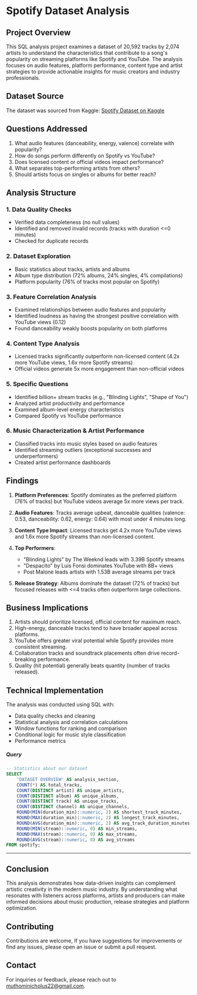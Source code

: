 # Spotify Dataset Analysis

## Project Overview

This SQL analysis project examines a dataset of 20,592 tracks by 2,074 artists to understand the characteristics that contribute to a song's popularity on streaming platforms like Spotify and YouTube. The analysis focuses on audio features, platform performance, content type and artist strategies to provide actionable insights for music creators and industry professionals.

## Dataset Source

The dataset was sourced from Kaggle: [Spotify Dataset on Kaggle](https://www.kaggle.com/datasets/sanjanchaudhari/spotify-dataset)

## Questions Addressed

1. What audio features (danceability, energy, valence) correlate with popularity?
2. How do songs perform differently on Spotify vs YouTube?
3. Does licensed content or official videos impact performance?
4. What separates top-performing artists from others?
5. Should artists focus on singles or albums for better reach?

## Analysis Structure

### 1. Data Quality Checks
- Verified data completeness (no null values)
- Identified and removed invalid records (tracks with duration <=0 minutes)
- Checked for duplicate records

### 2. Dataset Exploration
- Basic statistics about tracks, artists and albums
- Album type distribution (72% albums, 24% singles, 4% compilations)
- Platform popularity (76% of tracks most popular on Spotify)

### 3. Feature Correlation Analysis
- Examined relationships between audio features and popularity
- Identified loudness as having the strongest positive correlation with YouTube views (0.12)
- Found danceability weakly boosts popularity on both platforms

### 4. Content Type Analysis
- Licensed tracks significantly outperform non-licensed content (4.2x more YouTube views, 1.6x more Spotify streams)
- Official videos generate 5x more engagement than non-official videos

### 5. Specific Questions
- Identified billion+ stream tracks (e.g., "Blinding Lights", "Shape of You")
- Analyzed artist productivity and performance
- Examined album-level energy characteristics
- Compared Spotify vs YouTube performance

### 6. Music Characterization & Artist Performance
- Classified tracks into music styles based on audio features
- Identified streaming outliers (exceptional successes and underperformers)
- Created artist performance dashboards

## Findings

1. **Platform Preferences**: Spotify dominates as the preferred platform (76% of tracks) but YouTube videos average 5x more views per track.

2. **Audio Features**: Tracks average upbeat, danceable qualities (valence: 0.53, danceability: 0.62, energy: 0.64) with most under 4 minutes long.

3. **Content Type Impact**: Licensed tracks get 4.2x more YouTube views and 1.6x more Spotify streams than non-licensed content.

4. **Top Performers**: 
   - "Blinding Lights" by The Weeknd leads with 3.39B Spotify streams
   - "Despacito" by Luis Fonsi dominates YouTube with 8B+ views
   - Post Malone leads artists with 1.53B average streams per track

5. **Release Strategy**: Albums dominate the dataset (72% of tracks) but focused releases with <=4 tracks often outperform large collections.

## Business Implications

1. Artists should prioritize licensed, official content for maximum reach.
2. High-energy, danceable tracks tend to have broader appeal across platforms.
3. YouTube offers greater viral potential while Spotify provides more consistent streaming.
4. Collaboration tracks and soundtrack placements often drive record-breaking performance.
5. Quality (hit potential) generally beats quantity (number of tracks released).

## Technical Implementation

The analysis was conducted using SQL with:
- Data quality checks and cleaning
- Statistical analysis and correlation calculations
- Window functions for ranking and comparison
- Conditional logic for music style classification
- Performance metrics
  
##### Query
```sql
-- Statistics about our dataset
SELECT 
    'DATASET OVERVIEW' AS analysis_section,
    COUNT(*) AS total_tracks,
    COUNT(DISTINCT artist) AS unique_artists,
    COUNT(DISTINCT album) AS unique_albums,
    COUNT(DISTINCT track) AS unique_tracks,
    COUNT(DISTINCT channel) AS unique_channels,
    ROUND(MIN(duration_min)::numeric, 2) AS shortest_track_minutes,
    ROUND(MAX(duration_min)::numeric, 2) AS longest_track_minutes,
    ROUND(AVG(duration_min)::numeric, 2) AS avg_track_duration_minutes,
    ROUND(MIN(stream)::numeric, 0) AS min_streams,
    ROUND(MAX(stream)::numeric, 0) AS max_streams,
    ROUND(AVG(stream)::numeric, 0) AS avg_streams
FROM spotify;
```

---

## Conclusion

This analysis demonstrates how data-driven insights can complement artistic creativity in the modern music industry. By understanding what resonates with listeners across platforms, artists and producers can make informed decisions about music production, release strategies and platform optimization.

## Contributing

Contributions are welcome, If you have suggestions for improvements or find any issues, please open an issue or submit a pull request.

## Contact


For inquiries or feedback, please reach out to muthominicholus22@gmail.com.


